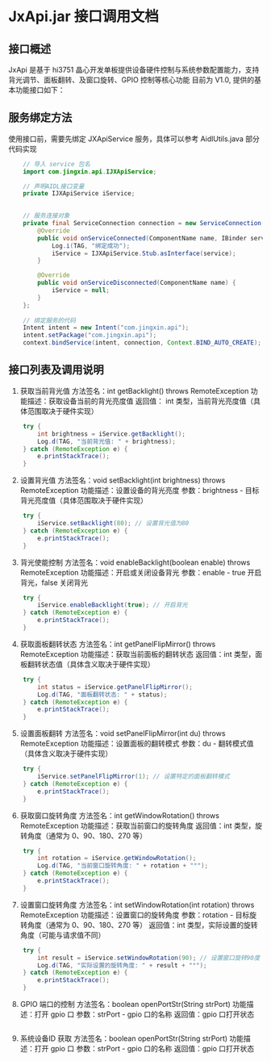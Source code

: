 # JxApi.jar 接口调用文档
## 接口概述
JxApi 是基于 hi3751 晶心开发单板提供设备硬件控制与系统参数配置能力，支持背光调节、面板翻转、及窗口旋转、GPIO 控制等核心功能
目前为 V1.0, 提供的基本功能接口如下：

## 服务绑定方法
使用接口前，需要先绑定 JXApiService 服务，具体可以参考 AidlUtils.java 部分代码实现

```java
    // 导入 service 包名
    import com.jingxin.api.IJXApiService;

    // 声明AIDL接口变量
    private IJXApiService iService;

    
    // 服务连接对象
    private final ServiceConnection connection = new ServiceConnection() {
        @Override
        public void onServiceConnected(ComponentName name, IBinder service) {
            Log.i(TAG, "绑定成功");
            iService = IJXApiService.Stub.asInterface(service);
        }

        @Override
        public void onServiceDisconnected(ComponentName name) {
            iService = null;
        }
    };
    
    // 绑定服务的代码
    Intent intent = new Intent("com.jingxin.api");
    intent.setPackage("com.jingxin.api");
    context.bindService(intent, connection, Context.BIND_AUTO_CREATE);
```

## 接口列表及调用说明
1. 获取当前背光值
   方法签名：int getBacklight() throws RemoteException
   功能描述：获取设备当前的背光亮度值
   返回值：  int 类型，当前背光亮度值（具体范围取决于硬件实现）

```java
    try {
        int brightness = iService.getBacklight();
        Log.d(TAG, "当前背光值: " + brightness);
    } catch (RemoteException e) {
        e.printStackTrace();
    }
```

2. 设置背光值
   方法签名：void setBacklight(int brightness) throws RemoteException
   功能描述：设置设备的背光亮度
   参数：brightness - 目标背光亮度值（具体范围取决于硬件实现）
```java
    try {
        iService.setBacklight(80); // 设置背光值为80
    } catch (RemoteException e) {
        e.printStackTrace();
    }
```

3. 背光使能控制
   方法签名：void enableBacklight(boolean enable) throws RemoteException
   功能描述：开启或关闭设备背光
   参数：enable - true 开启背光，false 关闭背光
```java
    try {
        iService.enableBacklight(true); // 开启背光
    } catch (RemoteException e) {
        e.printStackTrace();
    }
```

4. 获取面板翻转状态
   方法签名：int getPanelFlipMirror() throws RemoteException
   功能描述：获取当前面板的翻转状态
   返回值：int 类型，面板翻转状态值（具体含义取决于硬件实现）

```java
    try {
        int status = iService.getPanelFlipMirror();
        Log.d(TAG, "面板翻转状态: " + status);
    } catch (RemoteException e) {
        e.printStackTrace();
    }
```

5. 设置面板翻转
   方法签名：void setPanelFlipMirror(int du) throws RemoteException
   功能描述：设置面板的翻转模式
   参数：du - 翻转模式值（具体含义取决于硬件实现）
```java
    try {
        iService.setPanelFlipMirror(1); // 设置特定的面板翻转模式
    } catch (RemoteException e) {
        e.printStackTrace();
    }
```

6. 获取窗口旋转角度
   方法签名：int getWindowRotation() throws RemoteException
   功能描述：获取当前窗口的旋转角度
   返回值：int 类型，旋转角度（通常为 0、90、180、270 等）

```java
    try {
        int rotation = iService.getWindowRotation();
        Log.d(TAG, "当前窗口旋转角度: " + rotation + "°");
    } catch (RemoteException e) {
        e.printStackTrace();
    }
```

7. 设置窗口旋转角度
   方法签名：int setWindowRotation(int rotation) throws RemoteException
   功能描述：设置窗口的旋转角度
   参数：rotation - 目标旋转角度（通常为 0、90、180、270 等）
   返回值：int 类型，实际设置的旋转角度（可能与请求值不同）
```java
    try {
        int result = iService.setWindowRotation(90); // 设置窗口旋转90度
        Log.d(TAG, "实际设置的旋转角度: " + result + "°");
    } catch (RemoteException e) {
        e.printStackTrace();
    }
```
8. GPIO 端口的控制
   方法签名：boolean openPortStr(String strPort)
   功能描述：打开 gpio 口
   参数：strPort - gpio 口的名称
   返回值：gpio 口打开状态

```java

```


9. 系统设备ID 获取
   方法签名：boolean openPortStr(String strPort)
   功能描述：打开 gpio 口
   参数：strPort - gpio 口的名称
   返回值：gpio 口打开状态

```java

```
